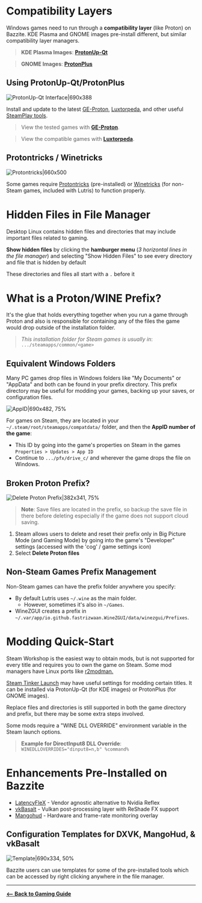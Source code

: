 <!-- ANCHOR: METADATA -->
<!--{"url_discourse": "https://universal-blue.discourse.group/docs?topic=2657", "fetched_at": "2024-09-03 16:43:07.954041+00:00"}-->
<!-- ANCHOR_END: METADATA -->

# Compatibility Layers

Windows games need to run through a **compatibility layer** (like Proton) on Bazzite.  KDE Plasma and GNOME images pre-install different, but similar compatibility layer managers.

>**KDE Plasma Images**: [**ProtonUp-Qt**](https://davidotek.github.io/protonup-qt/)

>**GNOME Images**: [**ProtonPlus**](https://github.com/Vysp3r/protonplus)

## Using ProtonUp-Qt/ProtonPlus

![ProtonUp-Qt Interface|690x388](../img/ProtonUp-Qt_Interface.png)


Install and update to the latest [GE-Proton](https://github.com/GloriousEggroll/proton-ge-custom), [Luxtorpeda](https://github.com/luxtorpeda-dev/luxtorpeda), and other useful [SteamPlay tools](https://steamcommunity.com/games/221410/announcements/detail/1696055855739350561). 

> View the tested games with [**GE-Proton**](https://github.com/GloriousEggroll/proton-ge-custom/blob/master/README.md#tested-games).

>View the compatible games with [**Luxtorpeda**](https://luxtorpeda-dev.github.io/packages).

## Protontricks / Winetricks

![Protontricks|660x500](../img/Protontricks.png)

Some games require [Protontricks](https://github.com/Matoking/protontricks) (pre-installed) or [Winetricks](https://github.com/Winetricks/winetricks) (for non-Steam games, included with Lutris) to function properly.

# Hidden Files in File Manager

Desktop Linux contains hidden files and directories that may include important files related to gaming.

**Show hidden files** by clicking the **hamburger menu** (*3 horizontal lines in the file manager*) and selecting "Show Hidden Files" to see every directory and file that is hidden by default

These directories and files all start with a `.` before it

# What is a Proton/WINE Prefix?

It's the glue that holds everything together when you run a game through Proton and also is responsible for containing any of the files the game would drop outside of the installation folder.

>*This installation folder for Steam games is usually in*:
`.../steamapps/common/<game>`


## Equivalent Windows Folders

Many PC games drop files in Windows folders like "My Documents" or "AppData" and both can be found in your prefix directory.  This prefix directory may be useful for modding your games, backing up your saves, or configuration files.

![AppID|690x482, 75%](../img/Steam_AppID.png)

For games on Steam, they are located in your `~/.steam/root/steamapps/compatdata/` folder, and then the **AppID number of the game**:
  -  This ID by going into the game's properties on Steam in the games `Properties > Updates > App ID`
  - Continue to `.../pfx/drive_c/` and wherever the game drops the file on Windows.  

## Broken Proton Prefix?

![Delete Proton Prefix|382x341, 75%](../img/Steam_Delete_Prefix.png)

> **Note**: Save files are located in the prefix, so backup the save file in there before deleting especially if the game does not support cloud saving.

1. Steam allows users to delete and reset their prefix only in Big Picture Mode (and Gaming  Mode) by going into the game's "Developer" settings (accessed with the 'cog' / game settings icon)
2. Select **Delete Proton files**

## Non-Steam Games Prefix Management

Non-Steam games can have the prefix folder anywhere you specify:
- By default Lutris uses `~/.wine` as the main folder.
  - However, sometimes it's also in `~/Games`.
- WineZGUI creates a prefix in `~/.var/app/io.github.fastrizwaan.WineZGUI/data/winezgui/Prefixes`.

# Modding Quick-Start

Steam Workshop is the easiest way to obtain mods, but is not supported for every title and requires you to own the game on Steam.  Some mod managers have Linux ports like [r2modman.](https://github.com/ebkr/r2modmanPlus)

[Steam Tinker Launch](https://github.com/sonic2kk/steamtinkerlaunch) may have useful settings for modding certain titles.  It can be installed via ProtonUp-Qt (for KDE images) or ProtonPlus (for GNOME images).  

Replace files and directories is still supported in both the game directory and prefix, but there may be some extra steps involved.  

Some mods require a "WINE DLL OVERRIDE" environment variable in the Steam launch options.

>**Example for DirectInput8 DLL Override**:
`WINEDLLOVERRIDES="dinput8=n,b" %command%` 

# Enhancements Pre-Installed on Bazzite

- [LatencyFleX](https://github.com/ishitatsuyuki/LatencyFleX) - Vendor agnostic alternative to Nvidia Reflex
- [vkBasalt](https://github.com/DadSchoorse/vkBasalt) - Vulkan post-processing layer with ReShade FX support
- [Mangohud](https://github.com/flightlessmango/Mangohud) - Hardware and frame-rate monitoring overlay

## Configuration Templates for DXVK, MangoHud, & vkBasalt

![Template|690x334, 50%](../img/DXVK_Mango_VkBasalt_templ.png)

Bazzite users can use templates for some of the pre-installed tools which can be accessed by right clicking anywhere in the file manager.

<hr>

[**<-- Back to Gaming Guide**](https://universal-blue.discourse.group/docs?topic=31)